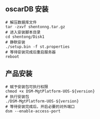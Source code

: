 ## oscarDB 安装
```Console
# 解压数据库文件
tar -zxvf shentonng.tar.gz
# 进入安装脚本目录
cd shentong/Disk1
# 静默安装
./setup.bin -f st.properties 
# 等待安装完成后重启服务器
reboot
```
## 产品安装
```Console
# 赋予安装包可执行权限
chmod +x DSM-MgtPlatform-UOS-${version}
# 执行安装包
./DSM-MgtPlatform-UOS-${version}
# 等待安装完成后，开启必要的对外端口
dsm --enable-access-port 
```